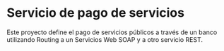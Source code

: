 # Servicio de pago de servicios

Este proyecto define el pago de servicios públicos a través de un banco utilizando Routing a un Servicios Web SOAP y a otro servicio REST.
